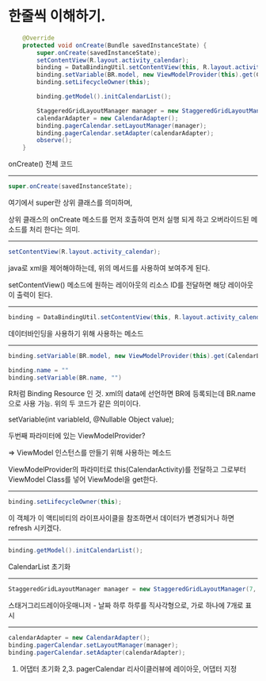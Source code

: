 # 한줄씩 이해하기.
```java
    @Override
    protected void onCreate(Bundle savedInstanceState) {
        super.onCreate(savedInstanceState);
        setContentView(R.layout.activity_calendar);
        binding = DataBindingUtil.setContentView(this, R.layout.activity_calendar);
        binding.setVariable(BR.model, new ViewModelProvider(this).get(CalendarListViewModel.class));
        binding.setLifecycleOwner(this);

        binding.getModel().initCalendarList();

        StaggeredGridLayoutManager manager = new StaggeredGridLayoutManager(7, StaggeredGridLayoutManager.VERTICAL);
        calendarAdapter = new CalendarAdapter();
        binding.pagerCalendar.setLayoutManager(manager);
        binding.pagerCalendar.setAdapter(calendarAdapter);
        observe();
    }
```
onCreate() 전체 코드
<hr>

```java
super.onCreate(savedInstanceState);
```
여기에서 super란 상위 클래스를 의미하며, 

상위 클래스의 onCreate 메소드를 먼저 호출하여 먼저 실행 되게 하고 오버라이드된 메소드를 처리 한다는 의미.
<hr>

```java
setContentView(R.layout.activity_calendar);
```
java로 xml을 제어해야하는데, 위의 메서드를 사용하여 보여주게 된다.

setContentView() 메소드에 원하는 레이아웃의 리소스 ID를 전달하면 해당 레이아웃이 출력이 된다.
<hr>

```java
binding = DataBindingUtil.setContentView(this, R.layout.activity_calendar);
```

데이터바인딩을 사용하기 위해 사용하는 메소드

<hr>

```java
binding.setVariable(BR.model, new ViewModelProvider(this).get(CalendarListViewModel.class));

binding.name = ""
binding.setVariable(BR.name, "")
```
R처럼 Binding Resource 인 것. xml의 data에 선언하면 BR에 등록되는데 BR.name으로 사용 가능. 위의 두 코드가 같은 의미이다.


setVariable(int variableId, @Nullable Object value);

두번째 파라미터에 있는 ViewModelProvider?

=> ViewModel 인스턴스를 만들기 위해 사용하는 메소드

ViewModelProvider의 파라미터로 this(CalendarActivity)를 전달하고 그로부터 ViewModel Class를 넣어 ViewModel을 get한다.

<hr>

```java
binding.setLifecycleOwner(this);
```

이 객체가 이 액티비티의 라이프사이클을 참조하면서 데이터가 변경되거나 하면 refresh 시키겠다.

<hr>

```java
binding.getModel().initCalendarList();
```

CalendarList 초기화

<hr>

```java
StaggeredGridLayoutManager manager = new StaggeredGridLayoutManager(7, StaggeredGridLayoutManager.VERTICAL);
```

스태거그리드레이아웃매니저 - 날짜 하루 하루를 직사각형으로, 가로 하나에 7개로 표시

<hr>

```java
calendarAdapter = new CalendarAdapter();
binding.pagerCalendar.setLayoutManager(manager);
binding.pagerCalendar.setAdapter(calendarAdapter);
```

1. 어댑터 초기화
2,3. pagerCalendar 리사이클러뷰에 레이아웃, 어댑터 지정
